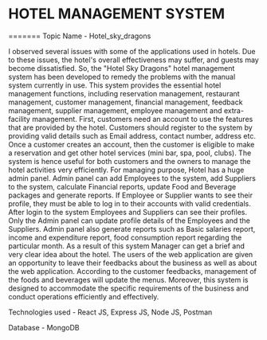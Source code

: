 
# HOTEL MANAGEMENT SYSTEM
=======
Topic Name - Hotel_sky_dragons

I observed several issues with some of the applications used in hotels. Due to these issues, the hotel's overall effectiveness may suffer, and guests may become dissatisfied. So, the "Hotel Sky Dragons" hotel management system has been developed to remedy the problems with the manual system currently in use. This system provides the essential hotel management functions, including reservation management, restaurant management, customer management, financial management, feedback management, supplier management, employee management and extra-facility management. First, customers need an account to use the features that are provided by the hotel. Customers should register to the system by providing valid details such as Email address, contact number, address etc. Once a customer creates an account, then the customer is eligible to make a reservation and get other hotel services (mini bar, spa, pool, clubs). The system is hence useful for both customers and the owners to manage the hotel activities very efficiently. For managing purpose, Hotel has a huge admin panel. Admin panel can add Employees to the system, add Suppliers to the system, calculate Financial reports, update Food and Beverage packages and generate reports. If Employee or Supplier wants to see their profile, they must be able to log in to their accounts with valid credentials. After login to the system Employees and Suppliers can see their profiles. Only the Admin panel can update profile details of the Employees and the Suppliers. Admin panel also generate reports such as Basic salaries report, income and expenditure report, food consumption report regarding the particular month. As a result of this system Manager can get a brief and very clear idea about the hotel. The users of the web application are given an opportunity to leave their feedbacks about the business as well as about the web application. According to the customer feedbacks, management of the foods and beverages will update the menus. Moreover, this system is designed to accommodate the specific requirements of the business and conduct operations efficiently and effectively.

Technologies used - React JS, Express JS, Node JS, Postman

Database - MongoDB

